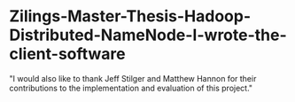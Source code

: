 # Zilings-Master-Thesis-Hadoop-Distributed-NameNode-I-wrote-the-client-software
"I would also like to thank Jeff Stilger and Matthew Hannon for their contributions to the implementation and evaluation of this project."
